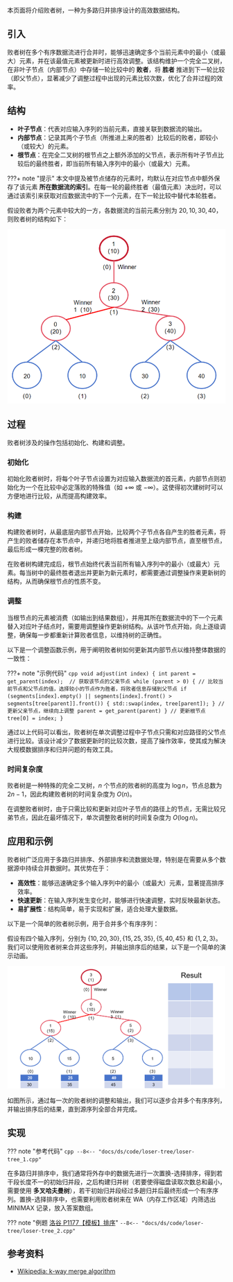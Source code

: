 本页面将介绍败者树，一种为多路归并排序设计的高效数据结构。

## 引入

败者树在多个有序数据流进行合并时，能够迅速确定多个当前元素中的最小（或最大）元素，并在该最值元素被更新时进行高效调整。该结构维护一个完全二叉树，在非叶子节点（内部节点）中存储一轮比较中的 **败者**，将 **胜者** 推进到下一轮比较（即父节点），显著减少了调整过程中出现的元素比较次数，优化了合并过程的效率。

## 结构

-   **叶子节点**：代表对应输入序列的当前元素，直接关联到数据流的输出。
-   **内部节点**：记录其两个子节点（所推进上来的胜者）比较后的败者，即较小（或较大）的元素。
-   **根节点**：在完全二叉树的根节点之上额外添加的父节点，表示所有叶子节点比较后的最终胜者，即当前所有输入序列中的最小（或最大）元素。

???+ note "提示"
    本文中提及被节点储存的元素时，均默认在对应节点中额外保存了该元素 **所在数据流的索引**。在每一轮的最终胜者（最值元素）决出时，可以通过该索引来获取对应数据流中的下一个元素，在下一轮比较中替代本轮胜者。

假设败者为两个元素中较大的一方，各数据流的当前元素分别为 $20,10,30,40$，则败者树的结构如下：

![败者树示例](./images/loser-tree-1.png)

## 过程

败者树涉及的操作包括初始化、构建和调整。

### 初始化

初始化败者树时，将每个叶子节点设置为对应输入数据流的首元素，内部节点则初始化为一个在比较中必定落败的特殊值（如 $+\infty$ 或 $-\infty$）。这使得初次建树时可以方便地进行比较，从而提高构建效率。

### 构建

构建败者树时，从最底层内部节点开始，比较两个子节点各自产生的胜者元素，将产生的败者储存在本节点中，并递归地将胜者推进至上级内部节点，直至根节点，最后形成一棵完整的败者树。

在败者树构建完成后，根节点始终代表当前所有输入序列中的最小（或最大）元素。每当树中的最终胜者退出并更新为新元素时，都需要通过调整操作来更新树的结构，从而确保根节点的性质不变。

### 调整

当根节点的元素被消费（如输出到结果数组），并用其所在数据流中的下一个元素替入对应叶子结点时，需要用调整操作更新树结构。从该叶节点开始，向上逐级调整，确保每一步都重新计算败者信息，以维持树的正确性。

以下是一个调整函数示例，用于阐明败者树如何更新其内部节点以维持整体数据的一致性：

???+ note "示例代码"
    ```cpp
    void adjust(int index) {
      int parent = get_parent(index);  // 获取该节点的父亲节点
      while (parent > 0) {
        // 比较当前节点和父节点的值，选择较小的节点作为胜者，将败者信息存储到父节点
        if (segments[index].empty() ||
            segments[index].front() > segments[tree[parent]].front()) {
          std::swap(index, tree[parent]);
        }
        // 更新父亲节点，继续向上调整
        parent = get_parent(parent)
      }
      // 更新根节点
      tree[0] = index;
    }
    ```

通过以上代码可以看出，败者树在单次调整过程中子节点只需和对应路径的父节点进行比较。该设计减少了数据更新时的比较次数，提高了操作效率，使其成为解决大规模数据排序和归并问题的有效工具。

### 时间复杂度

败者树是一种特殊的完全二叉树，$n$ 个节点的败者树的高度为 $\log n$，节点总数为 $2n-1$，因此构建败者树的时间复杂度为 $O(n)$。

在调整败者树时，由于只需比较和更新对应叶子节点的路径上的节点，无需比较兄弟节点，因此在最坏情况下，单次调整败者树的时间复杂度为 $O(\log n)$。

## 应用和示例

败者树广泛应用于多路归并排序、外部排序和流数据处理，特别是在需要从多个数据源中持续合并数据时。其优势在于：

-   **高效性**：能够迅速确定多个输入序列中的最小（或最大）元素，显著提高排序效率。
-   **快速更新**：在输入序列发生变化时，能够进行快速调整，实时反映最新状态。
-   **易扩展性**：结构简单，易于实现和扩展，适合处理大量数据。

以下是一个简单的败者树示例，用于合并多个有序序列：

假设有四个输入序列，分别为 $\{10,20,30\},\{15,25,35\},\{5,40,45\}$ 和 $\{1,2,3\}$。我们可以使用败者树来合并这些序列，并输出排序后的结果，以下是一个简单的演示动画。

![败者树演示动画](./images/loser-tree-2.apng)

如图所示，通过每一次的败者树的调整和输出，我们可以逐步合并多个有序序列，并输出排序后的结果，直到源序列全部合并完成。

## 实现

??? note "参考代码"
    ```cpp
    --8<-- "docs/ds/code/loser-tree/loser-tree_1.cpp"
    ```

在多路归并排序中，我们通常将外存中的数据先进行一次置换-选择排序，得到若干段长度不一的初始归并段，之后构建归并树（若要使得磁盘读取次数总和最小，需要使用 **多叉哈夫曼树**），若干初始归并段经过多趟归并后最终形成一个有序序列。置换-选择排序中，也需要利用败者树来在 WA（内存工作区域）内筛选出 MINIMAX 记录，放入答案数组。

??? note "例题 [洛谷 P1177【模板】排序](https://www.luogu.com.cn/problem/P1177)"
    ```
    --8<-- "docs/ds/code/loser-tree/loser-tree_2.cpp"
    ```

## 参考资料

-   [Wikipedia: k-way merge algorithm](https://en.wikipedia.org/wiki/K-way_merge_algorithm)
